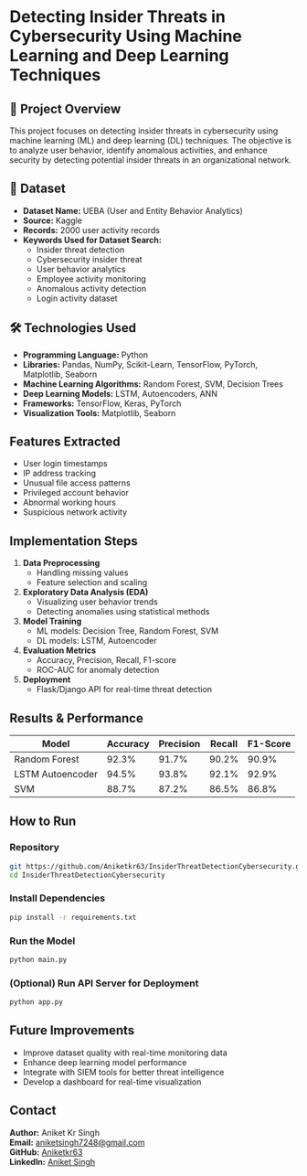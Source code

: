 # Detecting Insider Threats in Cybersecurity Using Machine Learning and Deep Learning Techniques

## 📌 Project Overview
This project focuses on detecting insider threats in cybersecurity using machine learning (ML) and deep learning (DL) techniques. The objective is to analyze user behavior, identify anomalous activities, and enhance security by detecting potential insider threats in an organizational network.

## 📂 Dataset
- **Dataset Name:**  UEBA (User and Entity Behavior Analytics)
- **Source:** Kaggle
- **Records:** 2000 user activity records
- **Keywords Used for Dataset Search:**
  - Insider threat detection
  - Cybersecurity insider threat
  - User behavior analytics
  - Employee activity monitoring
  - Anomalous activity detection
  - Login activity dataset

## 🛠 Technologies Used
- **Programming Language:** Python
- **Libraries:** Pandas, NumPy, Scikit-Learn, TensorFlow, PyTorch, Matplotlib, Seaborn
- **Machine Learning Algorithms:** Random Forest, SVM, Decision Trees
- **Deep Learning Models:** LSTM, Autoencoders, ANN
- **Frameworks:** TensorFlow, Keras, PyTorch
- **Visualization Tools:** Matplotlib, Seaborn

## Features Extracted
- User login timestamps
- IP address tracking
- Unusual file access patterns
- Privileged account behavior
- Abnormal working hours
- Suspicious network activity

## Implementation Steps
1. **Data Preprocessing**
   - Handling missing values
   - Feature selection and scaling
2. **Exploratory Data Analysis (EDA)**
   - Visualizing user behavior trends
   - Detecting anomalies using statistical methods
3. **Model Training**
   - ML models: Decision Tree, Random Forest, SVM
   - DL models: LSTM, Autoencoder
4. **Evaluation Metrics**
   - Accuracy, Precision, Recall, F1-score
   - ROC-AUC for anomaly detection
5. **Deployment**
   - Flask/Django API for real-time threat detection

## Results & Performance
| Model | Accuracy | Precision | Recall | F1-Score |
|--------|----------|------------|--------|-----------|
| Random Forest | 92.3% | 91.7% | 90.2% | 90.9% |
| LSTM Autoencoder | 94.5% | 93.8% | 92.1% | 92.9% |
| SVM | 88.7% | 87.2% | 86.5% | 86.8% |

## How to Run
### Repository
```bash
git https://github.com/Aniketkr63/InsiderThreatDetectionCybersecurity.git
cd InsiderThreatDetectionCybersecurity
```
### Install Dependencies
```bash
pip install -r requirements.txt
```
### Run the Model
```bash
python main.py
```
### (Optional) Run API Server for Deployment
```bash
python app.py
```

## Future Improvements
- Improve dataset quality with real-time monitoring data
- Enhance deep learning model performance
- Integrate with SIEM tools for better threat intelligence
- Develop a dashboard for real-time visualization

## Contact
**Author:** Aniket Kr Singh  
**Email:** aniketsingh7248@gmail.com  
**GitHub:** [Aniketkr63](https://github.com/Aniketkr63)  
**LinkedIn:** [Aniket Singh](https://www.linkedin.com/in/aniket-singh-416229261)
